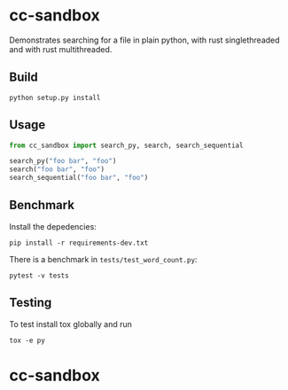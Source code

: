 # cc-sandbox

Demonstrates searching for a file in plain python, with rust singlethreaded and with rust multithreaded.

## Build

```shell
python setup.py install
```

## Usage

```python
from cc_sandbox import search_py, search, search_sequential

search_py("foo bar", "foo")
search("foo bar", "foo")
search_sequential("foo bar", "foo")
```

## Benchmark

Install the depedencies:

```shell
pip install -r requirements-dev.txt
```


There is a benchmark in `tests/test_word_count.py`:

```shell
pytest -v tests
```

## Testing

To test install tox globally and run

```shell
tox -e py
```
# cc-sandbox

